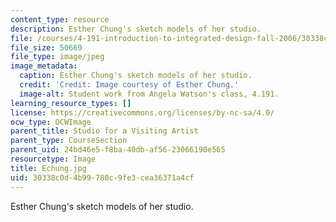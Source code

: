 ```yaml
---
content_type: resource
description: Esther Chung's sketch models of her studio.
file: /courses/4-191-introduction-to-integrated-design-fall-2006/30338c0d4b99780c9fe3cea36371a4cf_Echung.jpg
file_size: 50669
file_type: image/jpeg
image_metadata:
  caption: Esther Chung's sketch models of her studio.
  credit: 'Credit: Image courtesy of Esther Chung.'
  image-alt: Student work from Angela Watson's class, 4.191.
learning_resource_types: []
license: https://creativecommons.org/licenses/by-nc-sa/4.0/
ocw_type: OCWImage
parent_title: Studio for a Visiting Artist
parent_type: CourseSection
parent_uid: 24bd46e5-f8ba-40db-af56-23066190e565
resourcetype: Image
title: Echung.jpg
uid: 30338c0d-4b99-780c-9fe3-cea36371a4cf
---
```

Esther Chung's sketch models of her studio.